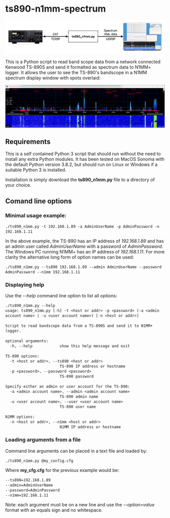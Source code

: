 # ts890-n1mm-spectrum

![overview](images/overview_image.png)

This is a Python script to read band scope data from a network connected Kenwood TS-890S and send it formatted as spectrum data to N1MM+ logger. It allows the user to see the TS-890's bandscope in a N1MM spectrum display window with spots overlaid:

![example N1MM spectrum display](images/example_n1mm_bandscope_1.png)

## Requirements

This is a self contained Python 3 script that should run without the need to install any extra Python modules. It has been tested on MacOS Sonoma with the default Python version 3.8.2, but should run on Linux or Windows if a suitable Python 3 is installed.

Installation is simply download the __ts890_n1mm.py__ file to a directory of your choice.

## Comand line options

### Minimal usage example:

```
./ts890_n1mm.py -t 192.168.1.89 -a AdminUserName -p AdminPassword -n 192.168.1.11
```

In the above example, the TS-890 has an IP address of _192.168.1.89_ and has an admin user called _AdminUserName_ with a password of _AdminPassword_. The Windows PC running N1MM+ has an IP address of _192.168.1.11_. For more clarity the alternative long form of option names can be used:

```
./ts890_n1mm.py --ts890 192.168.1.89 --admin AdminUserName --password AdminPassword --n1mm 192.168.1.11
```

### Displaying help

Use the _--help_ command line option to list all options:

```
./ts890_n1mm.py --help
usage: ts890_n1mm.py [-h] -t <host or addr> -p <password> (-a <admin account name> | -u <user account name>) [-n <host or addr>]

Script to read bandscope data from a TS-890S and send it to N1MM+ logger.

optional arguments:
  -h, --help            show this help message and exit

TS-890 options:
  -t <host or addr>, --ts890 <host or addr>
                        TS-890 IP address or hostname
  -p <password>, --password <password>
                        TS-890 password

Specify either an admin or user account for the TS-890:
  -a <admin account name>, --admin <admin account name>
                        TS-890 admin name
  -u <user account name>, --user <user account name>
                        TS-890 user name

N1MM options:
  -n <host or addr>, --n1mm <host or addr>
                        N1MM IP address or hostname
```

### Loading arguments from a file

Command line arguments can be placed in a text file and loaded by:

```
./ts890_n1mm.py @my_config.cfg
```

Where __my_cfg.cfg__ for the previous example would be:

```
--ts890=192.168.1.89
--admin=AdminUserName
--password=AdminPassword
--n1mm=192.168.1.11
```

Note: each argument must be on a new line and use the _--option=value_ format with an equals sign and no whitespace.